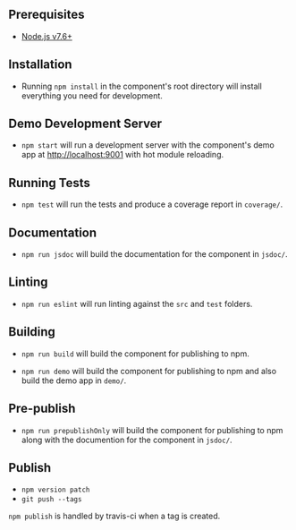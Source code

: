 ## Prerequisites

* [Node.js v7.6+](https://nodejs.org)

## Installation

- Running `npm install` in the component's root directory will install everything you need for development.

## Demo Development Server

- `npm start` will run a development server with the component's demo app at [http://localhost:9001](http://localhost:9001) with hot module reloading.

## Running Tests

- `npm test` will run the tests and produce a coverage report in `coverage/`.

## Documentation

- `npm run jsdoc` will build the documentation for the component in `jsdoc/`.

## Linting

- `npm run eslint` will run linting against the `src` and `test` folders.

## Building

- `npm run build` will build the component for publishing to npm.

- `npm run demo` will build the component for publishing to npm and also build the demo app in `demo/`.

## Pre-publish

- `npm run prepublishOnly` will build the component for publishing to npm along with the documention for the component in `jsdoc/`.

## Publish

- `npm version patch`
- `git push --tags`

`npm publish` is handled by travis-ci when a tag is created.
